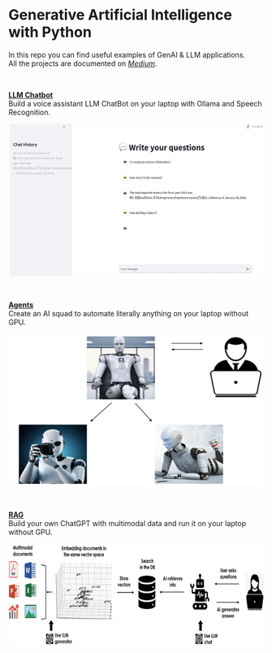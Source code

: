 # Generative Artificial Intelligence with Python

In this repo you can find useful examples of GenAI & LLM applications.\
All the projects are documented on [*Medium*](https://maurodp.medium.com/).

<br>

<ins>**[LLM Chatbot](https://github.com/mdipietro09/GenerativeAI/tree/main/Chatbot)**</ins>
<br>
	Build a voice assistant LLM ChatBot on your laptop with Ollama and Speech Recognition.
<br>
	<p align="center"><img src="_docs/chat.gif" width="500" height="300"></p>
<br>

<ins>**[Agents](https://github.com/mdipietro09/GenerativeAI/tree/main/Agents_WebSearching)**</ins>
<br>
	Create an AI squad to automate literally anything on your laptop without GPU.
<br>
	<p align="center"><img src="_docs/agents.png" width="500" height="300"></p>
<br>

<ins>**[RAG](https://github.com/mdipietro09/GenerativeAI/tree/main/RAG)**</ins>
<br>
	Build your own ChatGPT with multimodal data and run it on your laptop without GPU.
<br>
	<p align="center"><img src="_docs/rag.png" width="700" height="200"></p>
<br>
